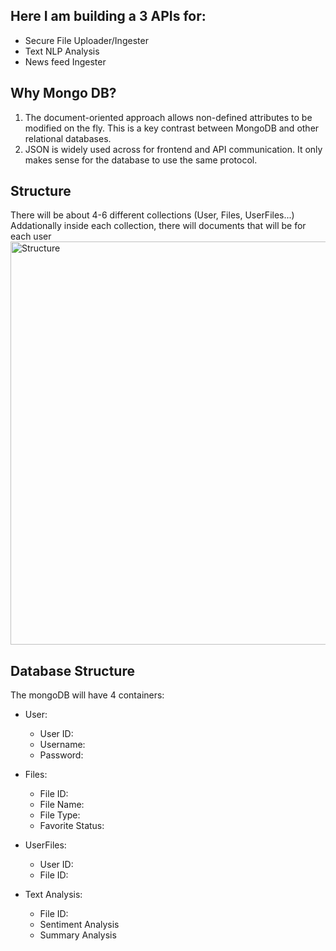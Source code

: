 ## Here I am building a 3 APIs for:
* Secure File Uploader/Ingester
* Text NLP Analysis
* News feed Ingester

## Why Mongo DB?
1.  The document-oriented approach allows non-defined attributes to be modified on the fly. This is a key contrast between MongoDB and other relational databases. 
2.  JSON is widely used across for frontend and API communication. It only makes sense for the database to use the same protocol. 

## Structure
There will be about 4-6 different collections (User, Files, UserFiles...)    
Addationally inside each collection, there will documents that will be for each user
<img width="645" alt="Structure" src="https://user-images.githubusercontent.com/64294283/222464606-903732cb-db5e-4458-b021-8642afec1a98.png">


## Database Structure

The mongoDB will have 4 containers:

* User:
	* User ID: 
	* Username:
	* Password:

* Files:
	* File ID:
	* File Name:
	* File Type:
	* Favorite Status:

* UserFiles:
	* User ID:
	* File ID:

* Text Analysis:
	* File ID:
	* Sentiment Analysis
	* Summary Analysis 
	


